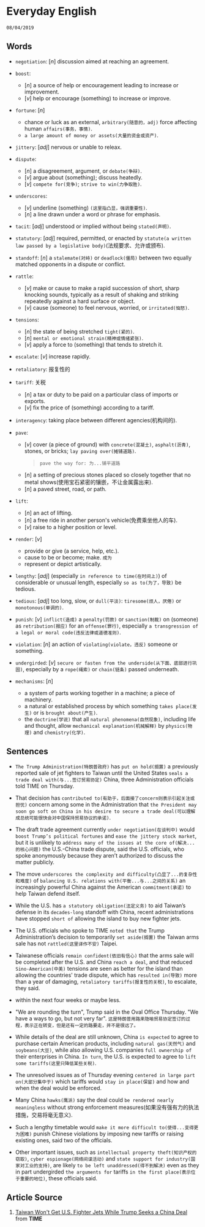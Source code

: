 Everyday English
===
`08/04/2019`

Words
---
* `negotiation`: [_n_] discussion aimed at reaching an agreement.

* `boost`:
  * [_n_] a source of help or encouragement leading to increase or improvement.
  * [_v_] help or encourage (something) to increase or improve.

* `fortune`: [_n_]
  * chance or luck as an external, `arbitrary(随意的，adj)` force affecting human `affairs(事务，事情)`.
  * `a large amount of money or assets(大量的资金或资产)`.

* `jittery`: [_adj_] nervous or unable to releax.

* `dispute`:
  * [_n_] a disagreement, argument, or `debate(争辩)`.
  * [_v_] argue about (something); discuss heatedly.
  * [_v_] `compete for(竞争)`; `strive to win(力争取胜)`.

* `underscores`:
  * [_v_] underline (something) `(这里指凸显，强调重要性)`.
  * [_n_] a line drawn under a word or phrase for emphasis.

* `tacit`: [_adj_] understood or implied without being `stated(声明)`.

* `statutory`: [_adj_] required, permitted, or enacted by `statute(a written law passed by a legislative body)`(法规要求、允许或颁布).

* `standoff`: [_n_] a `stalemate(对峙)` or `deadlock(僵局)` between two equally matched opponents in a dispute or conflict.

* `rattle`:
  * [_v_] make or cause to make a rapid succession of short, sharp knocking sounds, typically as a result of shaking and striking repeatedly against a hard surface or object.
  * [_v_] cause (someone) to feel nervous, worried, or `irritated(恼怒)`.

* `tensions`:
  * [_n_] the state of being stretched `tight(紧的)`.
  * [_n_] `mental or emotional strain(精神或情绪紧张)`.
  * [_v_] apply a force to (something) that tends to stretch it.

* `escalate`: [_v_] increase rapidly.

* `retaliatory`: 报复性的

* `tariff`: 关税
  * [_n_] a tax or duty to be paid on a particular class of imports or exports.
  * [_v_] fix the price of (something) according to a tariff.

* `interagency`: taking place between different agencies(机构间的).

* `pave`:
  * [_v_] cover (a piece of ground) with `concrete(混凝土)`, `asphalt(沥青)`, stones, or bricks; `lay paving over(摊铺道路)`.
    > `pave the way for: 为...铺平道路`
  * [_n_] a setting of precious stones placed so closely together that no metal shows(使用宝石紧密的镶嵌，不让金属露出来).
  * [_n_] a paved street, road, or path.

* `lift`:
  * [_n_] an act of lifting.
  * [_n_] a free ride in another person's vehicle(免费乘坐他人的车).
  * [_v_] raise to a higher position or level.

* `render`: [_v_]
  * provide or give (a service, help, etc.).
  * cause to be or become; make. `成为`
  * represent or depict artistically.

* `lengthy`: [_adj_] (especially `in reference to time(在时间上)`) of considerable or unusual length, especially `so as to(为了，导致)` be tedious.

* `tedious`: [_adj_] too long, slow, or `dull(平淡)`: `tiresome(烦人，厌倦)` or `monotonous(单调的)`.

* `punish`: [_v_] `inflict(造成)` a `penalty(罚款)` or `sanction(制裁)` on (someone) as `retribution(报应)` for an `offense(罪行)`, especially `a transgression of a legal or moral code(违反法律或道德准则)`.

* `violation`: [_n_] an action of `violating(violate，违反)` someone or something.

* `undergirded`: [_v_] `secure or fasten from the underside(从下面、底部进行巩固)`, especially by a `rope(绳索)` or `chain(链条)` passed underneath.

* `mechanisms`: [_n_]
  * a system of parts working together in a machine; a piece of machinery.
  * a natural or established process by which something `takes place(发生)` or is `brought about(产生)`.
  * the `doctrine(学说)` that all `natural phenomena(自然现象)`, including life and thought, allow `mechanical explanation(机械解释)` by `physics(物理)` and `chemistry(化学)`.

Sentences
---
* `The Trump Administration(特朗普政府)` has `put on hold(搁置)` a previously reported sale of jet fighters to Taiwan until the United States `seals a trade deal with(与...签订贸易协定)` China, three Administration officials told TIME on Thursday.

* That decision has `contributed to(有助于，后面接了concern则表示引起关注或担忧)` concern among some in the Administration that `the President may soon go soft on China in his desire to secure a trade deal(可以理解成总统可能很快会对中国保持贸易协议的承诺)`.

* The draft trade agreement currently `under negotiation(在谈判中)` would `boost Trump’s political fortunes` and `ease the jittery stock market`, but it is unlikely to `address many of the issues at the core of(解决...的核心问题)` the U.S.-China trade dispute, said the U.S. officials, who spoke anonymously because they aren’t authorized to discuss the matter publicly.

* The move `underscores the complexity and difficulty(凸显了...的复杂性和难度)` of `balancing U.S. relations with(平衡...与...之间的关系)` an increasingly powerful China against the American `commitment(承诺)` to help Taiwan defend itself.

* While the U.S. has `a statutory obligation(法定义务)` to aid Taiwan’s defense in its `decades-long` standoff with China, recent administrations have stopped `short of` allowing the island to buy new fighter jets.

* The U.S. officials who spoke to TIME `noted that` the Trump Administration’s decision to temporarily `set aside(搁置)` the Taiwan arms sale has not `rattled(这里译作不安)` Taipei. 

* Taiwanese officials `remain confident(依旧有信心)` that the arms sale will be completed after the U.S. and China `reach a deal`, and that reduced `Sino-American(中美)` tensions are seen as better for the island than allowing the countries' trade dispute, which has `resulted in(导致)` more than a year of damaging, `retaliatory tariffs(报复性的关税)`, to escalate, they said.

* within the next four weeks or maybe less.

* "We are rounding the turn", Trump said in the Oval Office Thursday. "We have a ways to go, but not very far". `这是特朗普用路来隐喻贸易协定签订的过程，表示正在转变，但是还有一定的路要走，并不是很远了。`

* While details of the deal are still unknown, China `is expected` to agree to purchase certain American products, including `natural gas(天然气)` and `soybeans(大豆)`, while also allowing U.S. companies `full ownership of` their enterprises in China. `In turn`, the U.S. is expected to agree to `lift some tariffs(这里只降低某些关税)`.

* The unresolved issues as of Thursday evening `centered in large part on(大部分集中于)` which tariffs would `stay in place(保留)` and how and when the deal would be enforced. 

* Many China `hawks(鹰派)` say the deal could `be rendered nearly meaningless` without strong enforcement measures(如果没有强有力的执法措施，交易将毫无意义).

* Such a lengthy timetable would `make it more difficult to(使得...变得更为困难)` punish Chinese violations by imposing new tariffs or raising existing ones, said two of the officials.

* Other important issues, such as `intellectual property theft(知识产权的窃取)`, `cyber espionage(网络间谍活动)` and `state support for industry(国家对工业的支持)`, are likely `to be left unaddressed(得不到解决)` even as they in part undergirded `the arguments for` tariffs `in the first place(表示位于重要的地位)`, these officials said.

Article Source
---
1. [Taiwan Won't Get U.S. Fighter Jets While Trump Seeks a China Deal](http://time.com/5564773/taiwan-fighter-jet-sale-trump-china/) from **TIME**